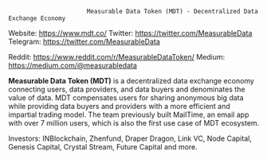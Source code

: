                          Measurable Data Token (MDT) - Decentralized Data Exchange Economy
                          
                                             
Website: https://www.mdt.co/  Twitter: https://twitter.com/MeasurableData       Telegram: https://twitter.com/MeasurableData


Reddit: https://www.reddit.com/r/MeasurableDataToken/          Medium: https://medium.com/@measurabledata

**Measurable Data Token (MDT)** is a decentralized data exchange economy connecting users, data providers, and data buyers and denominates the value of data. MDT compensates users for sharing anonymous big data while providing data buyers and providers with a more efficient and impartial trading model. The team previously built MailTime, an email app with over 7 million users, which is also the first use case of MDT ecosystem.

Investors: INBlockchain, Zhenfund, Draper Dragon, Link VC, Node Capital, Genesis Capital, Crystal Stream, Future Capital and more.
